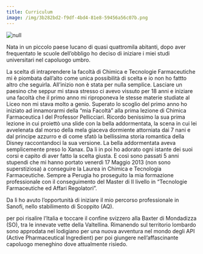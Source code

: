 ```yaml
---
title: Curriculum
image: /img/3b282bd2-f9df-4bd4-81e8-59456a56c07b.png
---
```

![null](/img/8fe78b00-f402-47a8-b339-d33328023906.png)

Nata in un piccolo paese lucano di quasi quattromila abitanti, dopo aver frequentato le scuole dell’obbligo ho deciso di iniziare i miei studi universitari nel capoluogo umbro. 

La scelta di intraprendere la facoltà di Chimica e Tecnologie Farmaceutiche mi è piombata dall’alto come unica possibilità di scelta e io non ho fattto altro che seguirla. All’inizio non è stata per nulla semplice. Lasciare un paesino che seppur mi stava stresso ci avevo vissuto per 18 anni e iniziare una facoltà che il primo anno mi riproponeva le stesse materie studiate al Liceo non mi stava molto a genio. Superato lo scoglio del primo anno ho iniziato ad innamorarmi della “mia Facoltà” alla prima lezione di Chimica Farmaceutica I del Professor Pellicciari. Ricordo benissimo la sua prima lezione in cui proiettò una slide con la bella addormentata, la scena in cui lei avvelenata dal morso della mela giaceva dormiente attorniata dai 7 nani e dal principe azzurro e di come sfatò la bellissima storia romantica della Disney raccontandoci la sua versione. La bella addormentata aveva semplicemente preso lo Xanax. Da li in poi ho adorato ogni istante dei suoi corsi e capito di aver fatto la scelta giusta. E così sono passati 5 anni stupendi che mi hanno portato venerdì 17 Maggio 2013 (non sono superstiziosa) a conseguire la Laurea in Chimica e Tecnologia Farmaceutiche. Sempre a Perugia ho proseguito la mia formazione professionale con il conseguimento del Master di II livello in “Tecnologie Farmaceutiche ed Affari Regolatori”. 

Da lì ho avuto l’opportunità di iniziare il mio percorso professionale in Sanofi, nello stabilimento di Scoppito (AQ). 

per poi risalire l’Italia e toccare il confine svizzero alla Baxter di Mondadizza (SO), tra le innevate vette della Valtellina. Rimanendo sul territorio lombardo sono approdata nel lodigiano per una nuova avventura nel mondo degli API (Active Pharmaceutical Ingredient) per poi giungere nell’affascinante capoluogo meneghino dove attualmente risiedo.
